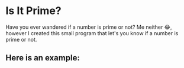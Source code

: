 # Is It Prime?

Have you ever wandered if a number is prime or not? Me neither 😂, however I created this small program that let's you know if a number is prime or not.

## Here is an example:

